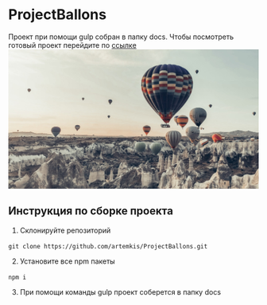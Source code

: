# ProjectBallons
Проект при помощи gulp собран в папку docs. Чтобы посмотреть готовый проект перейдите по [ссылке](https://artemkis.github.io/ProjectBallons/)
![Logotype](./docs/img/header-background.jpg)
## Инструкция по сборке проекта

1. Cклонируйте репозиторий 

```git clone https://github.com/artemkis/ProjectBallons.git```

2. Установите все npm пакеты

```npm i```

3. При помощи команды gulp проект соберется в папку docs
